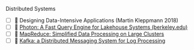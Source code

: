 Distributed Systems
- [ ] 📖 Designing Data-Intensive Applications (Martin Kleppmann 2018)
- [ ] 📄 [Photon: A Fast Query Engine for Lakehouse Systems (berkeley.edu)](https://people.eecs.berkeley.edu/~matei/papers/2022/sigmod_photon.pdf)
- [ ] 📄 [MapReduce: Simplified Data Processing on Large Clusters](https://pdos.csail.mit.edu/6.824/papers/mapreduce.pdf)
- [ ] 📄 [Kafka: a Distributed Messaging System for Log Processing](https://cs.uwaterloo.ca/~ssalihog/courses/papers/netdb11-final12.pdf)
